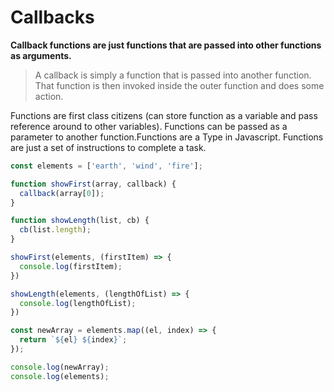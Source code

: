 # Callbacks

**Callback functions are just functions that are passed into other functions as arguments.** 

> A callback is simply a function that is passed into another function.
That function is then invoked inside the outer function and does some action.

Functions are first class citizens (can store function as a variable and pass reference around to other variables). Functions can be passed as a parameter to another function.Functions are a Type in Javascript. Functions are just a set of instructions to complete a task. 

```jsx
const elements = ['earth', 'wind', 'fire'];

function showFirst(array, callback) {
  callback(array[0]);
}

function showLength(list, cb) {
  cb(list.length);
}

showFirst(elements, (firstItem) => {
  console.log(firstItem);
})

showLength(elements, (lengthOfList) => {
  console.log(lengthOfList);
})

const newArray = elements.map((el, index) => {
  return `${el} ${index}`; 
});

console.log(newArray);
console.log(elements);
```
